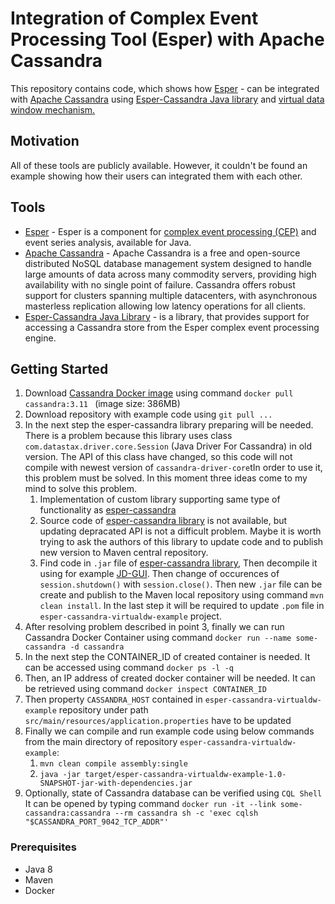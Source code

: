 # Integration of Complex Event Processing Tool (Esper) with Apache Cassandra

This repository contains code, which shows how [Esper](http://www.espertech.com/esper/) - can be integrated with [Apache Cassandra](http://cassandra.apache.org/) using [Esper-Cassandra Java library](https://bitbucket.org/scharrenbach/cassandra-esper/wiki/Home) and [virtual data window mechanism.](http://www.espertech.com/esper/release-6.1.0/esper-reference/html/extension.html#extension-virtualdw)

## Motivation

All of these tools are publicly available. However, it couldn't be found an example showing how their users can integrated them with each other.

## Tools
* [Esper](http://www.espertech.com/esper/) - Esper is a component for [complex event processing (CEP)](http://www.espertech.com/esper/faq_esper.php#whatiscep) and event series analysis, available for Java.
* [Apache Cassandra](http://cassandra.apache.org/) - Apache Cassandra is a free and open-source distributed NoSQL database management system designed to handle large amounts of data across many commodity servers, providing high availability with no single point of failure. Cassandra offers robust support for clusters spanning multiple datacenters, with asynchronous masterless replication allowing low latency operations for all clients.
* [Esper-Cassandra Java Library](https://bitbucket.org/scharrenbach/cassandra-esper/wiki/Home) - is a library, that provides support for accessing a Cassandra store from the Esper complex event processing engine.

## Getting Started
1. Download [Cassandra Docker image](https://hub.docker.com/_/cassandra/) using command ```docker pull cassandra:3.11 ``` (image size: 386MB)
2. Download repository with example code using ```git pull ... ```
3. In the next step the esper-cassandra library preparing  will be needed. There is a problem because this library uses class ```com.datastax.driver.core.Session``` (Java Driver For Cassandra) in old version. The API of this class have changed, so this code will not compile with newest version of ```cassandra-driver-core```tIn order to use it, this problem must be solved. In this moment three ideas come to my mind to solve this problem.
    1. Implementation of custom library supporting same type of functionality as [esper-cassandra](https://bitbucket.org/scharrenbach/cassandra-esper/wiki/Home)
    2. Source code of [esper-cassandra library](https://bitbucket.org/scharrenbach/cassandra-esper/wiki/Home) is not available, but updating depracated API is not a difficult problem. Maybe it is worth trying to ask the authors of this library to update code and to publish new version to Maven central repository.
    3. Find code in ```.jar``` file of [esper-cassandra library](https://bitbucket.org/scharrenbach/cassandra-esper/wiki/Home), Then decompile it using for example [JD-GUI](http://jd.benow.ca/). Then change of occurences of ```session.shutdown()``` with ```session.close()```. Then new ```.jar``` file can be create and publish to the Maven local repository using command ```mvn clean install```. In the last step it will be required to update ```.pom``` file in ```esper-cassandra-virtualdw-example``` project.
4. After resolving problem described in point 3, finally we can run Cassandra Docker Container using command ```docker run --name some-cassandra -d cassandra```
5. In the next step the CONTAINER_ID of created container is needed. It can be accessed using command ```docker ps -l -q```
6. Then, an IP address of created docker container will be needed. It can be retrieved using command ```docker inspect CONTAINER_ID```
7. Then property ```CASSANDRA_HOST``` contained in ```esper-cassandra-virtualdw-example``` repository under path ```src/main/resources/application.properties``` have to be updated
8.  Finally we can compile and run example code using below commands from the main directory of repository ```esper-cassandra-virtualdw-example```:
    1. ```mvn clean compile assembly:single```
    2. ```java -jar target/esper-cassandra-virtualdw-example-1.0-SNAPSHOT-jar-with-dependencies.jar```
9. Optionally, state of Cassandra database can be verified using ```CQL Shell``` It can be opened by typing command ```docker run -it --link some-cassandra:cassandra --rm cassandra sh -c 'exec cqlsh "$CASSANDRA_PORT_9042_TCP_ADDR"'```

### Prerequisites
* Java 8
* Maven
* Docker


